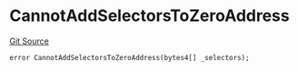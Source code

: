 # CannotAddSelectorsToZeroAddress
[Git Source](https://github.com/thrackle-io/tron/blob/3af53b224777c5c1f4e2e734b7757bd798236667/src/client/token/handler/diamond/HandlerDiamondLib.sol)


```solidity
error CannotAddSelectorsToZeroAddress(bytes4[] _selectors);
```

